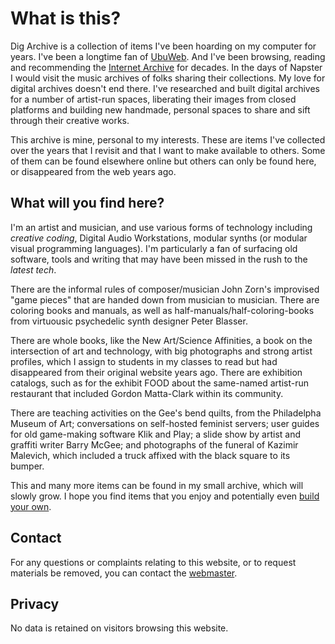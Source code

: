 # What is this?

Dig Archive is a collection of items I've been hoarding on my computer for years. I've been a longtime fan of [UbuWeb](https://ubuweb.com). And I've been browsing, reading and recommending the [Internet Archive](https://archive.org) for decades. In the days of Napster I would visit the music archives of folks sharing their collections. My love for digital archives doesn't end there. I've researched and built digital archives for a number of artist-run spaces, liberating their images from closed platforms and building new handmade, personal spaces to share and sift through their creative works.  

This archive is mine, personal to my interests. These are items I've collected over the years that I revisit and that I want to make available to others. Some of them can be found elsewhere online but others can only be found here, or disappeared from the web years ago.

## What will you find here?

I'm an artist and musician, and use various forms of technology including *creative coding*, Digital Audio Workstations, modular synths (or modular visual programming languages). I'm particularly a fan of surfacing old software, tools and writing that may have been missed in the rush to the *latest tech*. 

There are the informal rules of composer/musician John Zorn's improvised "game pieces" that are handed down from musician to musician. There are coloring books and manuals, as well as half-manuals/half-coloring-books from virtuousic psychedelic synth designer Peter Blasser. 

There are whole books, like the New Art/Science Affinities, a book on the intersection of art and technology, with big photographs and strong artist profiles, which I assign to students in my classes to read but had disappeared from their original website years ago. There are exhibition catalogs, such as for the exhibit FOOD about the same-named artist-run restaurant that included Gordon Matta-Clark within its community. 

There are teaching activities on the Gee's bend quilts, from the Philadelpha Museum of Art; conversations on self-hosted feminist servers; user guides for old game-making software Klik and Play; a slide show by artist and graffiti writer Barry McGee; and photographs of the funeral of Kazimir Malevich, which included a truck affixed with the black square to its bumper.  

This and many more items can be found in my small archive, which will slowly grow. I hope you find items that you enjoy and potentially even [build your own](https://github.com/lee2sman/archive).

## Contact

For any questions or complaints relating to this website, or to request materials be removed, you can contact the [webmaster](https://leetusman.com/info).

## Privacy

No data is retained on visitors browsing this website.
